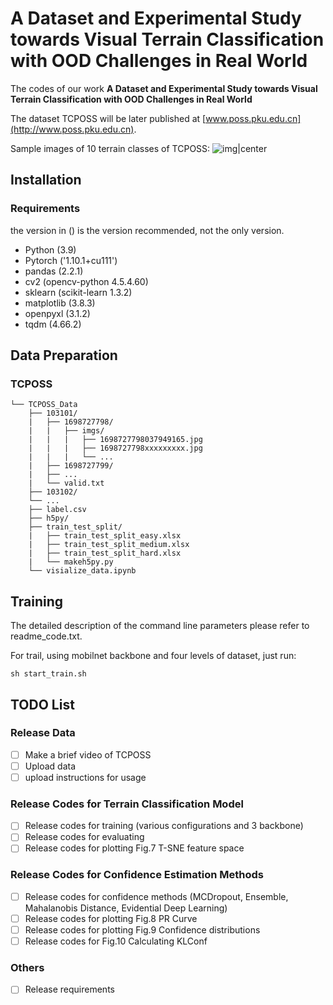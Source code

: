 # A Dataset and Experimental Study towards Visual Terrain Classification with OOD Challenges in Real World
The codes of our work **A Dataset and Experimental Study towards Visual Terrain Classification with OOD Challenges in Real World**

The dataset TCPOSS will be later published at [www.poss.pku.edu.cn](http://www.poss.pku.edu.cn).

Sample images of 10 terrain classes of TCPOSS:
![img|center](./img_exm/fig3.png)
## Installation

### Requirements

the version in () is the version recommended, not the only version.
- Python (3.9)
- Pytorch ('1.10.1+cu111')
- pandas (2.2.1)
- cv2 (opencv-python 4.5.4.60)
- sklearn (scikit-learn 1.3.2)
- matplotlib (3.8.3)
- openpyxl (3.1.2)
- tqdm (4.66.2)

## Data Preparation

### TCPOSS
```
└── TCPOSS_Data
    ├── 103101/ 
    |   ├── 1698727798/
    |   |   ├── imgs/
    |   |   |   ├── 1698727798037949165.jpg
    |   |   |   ├── 1698727798xxxxxxxxx.jpg
    |   |   |   └── ...
    |   ├── 1698727799/
    |   ├── ...
    |   └── valid.txt
    ├── 103102/
    └── ...
    ├── label.csv
    ├── h5py/
    ├── train_test_split/
    |   ├── train_test_split_easy.xlsx
    |   ├── train_test_split_medium.xlsx
    |   ├── train_test_split_hard.xlsx  
    |   └── makeh5py.py
    └── visialize_data.ipynb
```

## Training
The detailed description of the command line parameters please refer to readme_code.txt.

For trail, using mobilnet backbone and four levels of dataset, just run:

```
sh start_train.sh
```

## TODO List
### Release Data
- [ ] Make a brief video of TCPOSS
- [ ] Upload data 
- [ ] upload instructions for usage

### Release Codes for Terrain Classification Model
- [ ] Release codes for training (various configurations and 3 backbone)
- [ ] Release codes for evaluating
- [ ] Release codes for plotting Fig.7 T-SNE feature space

### Release Codes for Confidence Estimation Methods
- [ ] Release codes for confidence methods (MCDropout, Ensemble, Mahalanobis Distance, Evidential Deep Learning)
- [ ] Release codes for plotting Fig.8 PR Curve
- [ ] Release codes for plotting Fig.9 Confidence distributions
- [ ] Release codes for Fig.10 Calculating KLConf

### Others
- [ ] Release requirements
